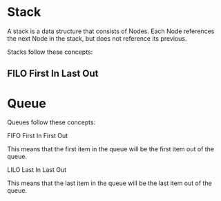 # Stack
A stack is a data structure that consists of Nodes. Each Node references the next Node in the stack, but does not reference its previous.

Stacks follow these concepts:

FILO
First In Last Out
---
# Queue 
Queues follow these concepts:

FIFO
First In First Out

This means that the first item in the queue will be the first item out of the queue.


LILO
Last In Last Out

This means that the last item in the queue will be the last item out of the queue.

